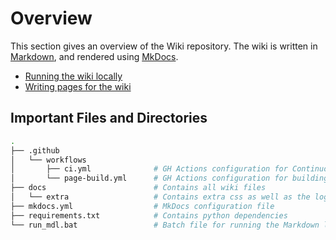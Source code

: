 # Overview

This section gives an overview of the Wiki repository. 
The wiki is written in [Markdown](https://daringfireball.net/projects/markdown/), and rendered using
[MkDocs](https://www.mkdocs.org/).

- [Running the wiki locally](running_wiki.md)
- [Writing pages for the wiki](writing_wiki.md)

## Important Files and Directories

```bash
.
├── .github
│   └── workflows
│       ├── ci.yml              # GH Actions configuration for Continuous Integration
│       └── page-build.yml      # GH Actions configuration for building
├── docs                        # Contains all wiki files
│   └── extra                   # Contains extra css as well as the logo. NO Markdown files here!
├── mkdocs.yml                  # MkDocs configuration file
├── requirements.txt            # Contains python dependencies
└── run_mdl.bat                 # Batch file for running the Markdown linter locally (Windows only)
```
